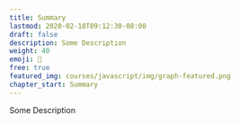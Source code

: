 ```yaml
---
title: Summary
lastmod: 2020-02-18T09:12:30-08:00
draft: false
description: Some Description
weight: 40
emoji: 🌳
free: true
featured_img: courses/javascript/img/graph-featured.png
chapter_start: Summary
---
```



Some Description